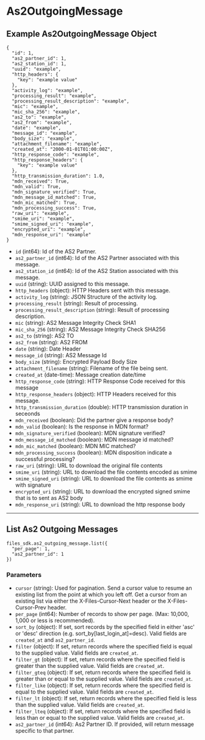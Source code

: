 # As2OutgoingMessage

## Example As2OutgoingMessage Object

```
{
  "id": 1,
  "as2_partner_id": 1,
  "as2_station_id": 1,
  "uuid": "example",
  "http_headers": {
    "key": "example value"
  },
  "activity_log": "example",
  "processing_result": "example",
  "processing_result_description": "example",
  "mic": "example",
  "mic_sha_256": "example",
  "as2_to": "example",
  "as2_from": "example",
  "date": "example",
  "message_id": "example",
  "body_size": "example",
  "attachment_filename": "example",
  "created_at": "2000-01-01T01:00:00Z",
  "http_response_code": "example",
  "http_response_headers": {
    "key": "example value"
  },
  "http_transmission_duration": 1.0,
  "mdn_received": True,
  "mdn_valid": True,
  "mdn_signature_verified": True,
  "mdn_message_id_matched": True,
  "mdn_mic_matched": True,
  "mdn_processing_success": True,
  "raw_uri": "example",
  "smime_uri": "example",
  "smime_signed_uri": "example",
  "encrypted_uri": "example",
  "mdn_response_uri": "example"
}
```

* `id` (int64): Id of the AS2 Partner.
* `as2_partner_id` (int64): Id of the AS2 Partner associated with this message.
* `as2_station_id` (int64): Id of the AS2 Station associated with this message.
* `uuid` (string): UUID assigned to this message.
* `http_headers` (object): HTTP Headers sent with this message.
* `activity_log` (string): JSON Structure of the activity log.
* `processing_result` (string): Result of processing.
* `processing_result_description` (string): Result of processing description.
* `mic` (string): AS2 Message Integrity Check SHA1
* `mic_sha_256` (string): AS2 Message Integrity Check SHA256
* `as2_to` (string): AS2 TO
* `as2_from` (string): AS2 FROM
* `date` (string): Date Header
* `message_id` (string): AS2 Message Id
* `body_size` (string): Encrypted Payload Body Size
* `attachment_filename` (string): Filename of the file being sent.
* `created_at` (date-time): Message creation date/time
* `http_response_code` (string): HTTP Response Code received for this message
* `http_response_headers` (object): HTTP Headers received for this message.
* `http_transmission_duration` (double): HTTP transmission duration in seceonds
* `mdn_received` (boolean): Did the partner give a response body?
* `mdn_valid` (boolean): Is the response in MDN format?
* `mdn_signature_verified` (boolean): MDN signature verified?
* `mdn_message_id_matched` (boolean): MDN message id matched?
* `mdn_mic_matched` (boolean): MDN MIC matched?
* `mdn_processing_success` (boolean): MDN disposition indicate a successful processing?
* `raw_uri` (string): URL to download the original file contents
* `smime_uri` (string): URL to download the file contents encoded as smime
* `smime_signed_uri` (string): URL to download the file contents as smime with signature
* `encrypted_uri` (string): URL to download the encrypted signed smime that is to sent as AS2 body
* `mdn_response_uri` (string): URL to download the http response body


---

## List As2 Outgoing Messages

```
files_sdk.as2_outgoing_message.list({
  "per_page": 1,
  "as2_partner_id": 1
})
```

### Parameters

* `cursor` (string): Used for pagination.  Send a cursor value to resume an existing list from the point at which you left off.  Get a cursor from an existing list via either the X-Files-Cursor-Next header or the X-Files-Cursor-Prev header.
* `per_page` (int64): Number of records to show per page.  (Max: 10,000, 1,000 or less is recommended).
* `sort_by` (object): If set, sort records by the specified field in either 'asc' or 'desc' direction (e.g. sort_by[last_login_at]=desc). Valid fields are `created_at` and `as2_partner_id`.
* `filter` (object): If set, return records where the specified field is equal to the supplied value. Valid fields are `created_at`.
* `filter_gt` (object): If set, return records where the specified field is greater than the supplied value. Valid fields are `created_at`.
* `filter_gteq` (object): If set, return records where the specified field is greater than or equal to the supplied value. Valid fields are `created_at`.
* `filter_like` (object): If set, return records where the specified field is equal to the supplied value. Valid fields are `created_at`.
* `filter_lt` (object): If set, return records where the specified field is less than the supplied value. Valid fields are `created_at`.
* `filter_lteq` (object): If set, return records where the specified field is less than or equal to the supplied value. Valid fields are `created_at`.
* `as2_partner_id` (int64): As2 Partner ID.  If provided, will return message specific to that partner.
